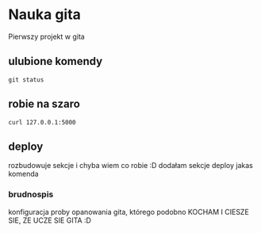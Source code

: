 # Nauka gita
Pierwszy projekt w gita
## ulubione komendy
    git status

## robie na szaro
```
curl 127.0.0.1:5000
```
## deploy
rozbudowuje sekcje i chyba wiem co robie :D 
dodałam sekcje deploy
    jakas komenda

### brudnospis
konfiguracja
proby opanowania gita, którego podobno KOCHAM
I CIESZE SIE, ZE UCZE SIE GITA :D
